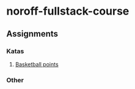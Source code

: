 # noroff-fullstack-course

## Assignments
### Katas
1. [Basketball points](https://jonaskris.github.io/noroff-fullstack-course/assignments/katas/1)
### Other